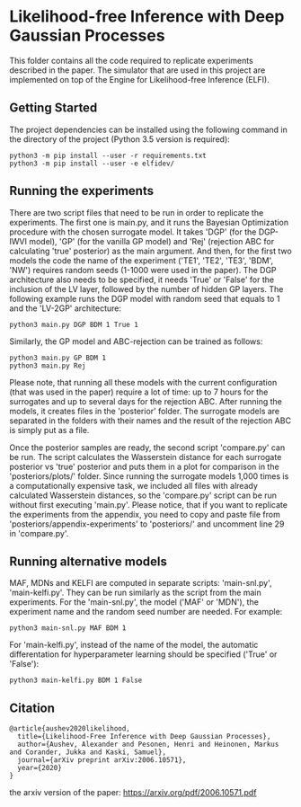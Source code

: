 # Likelihood-free Inference with Deep Gaussian Processes

This folder contains all the code required to replicate experiments described in the paper. The simulator that are used in this project are
implemented on top of the Engine for Likelihood-free Inference (ELFI).

## Getting Started

The project dependencies can be installed using the following command in the directory of the project (Python 3.5 version is required):

```
python3 -m pip install --user -r requirements.txt
python3 -m pip install --user -e elfidev/
```

## Running the experiments

There are two script files that need to be run in order to replicate the experiments. The first one is main.py, and it runs the Bayesian Optimization procedure with the chosen surrogate model. It takes 'DGP' (for the DGP-IWVI model), 'GP' (for the vanilla GP model) and
'Rej' (rejection ABC for calculating 'true' posterior) as the main argument. And then, for the first two models the code the name of the experiment ('TE1', 'TE2', 'TE3', 'BDM', 'NW') requires random seeds (1-1000 were used in the paper). The DGP architecture also needs to be specified, it needs 'True' or 'False' for the inclusion of the LV layer, followed by the number of hidden GP layers. The following example runs the DGP model with random seed that equals to 1 and the 'LV-2GP' architecture:

```
python3 main.py DGP BDM 1 True 1
```

Similarly, the GP model and ABC-rejection can be trained as follows:

```
python3 main.py GP BDM 1
python3 main.py Rej
```

Please note, that running all these models with the current configuration (that was used in the paper) require a lot of time: up to 7 hours for the surrogates and up to several days for the rejection ABC. After running the models, it creates files in the 'posterior' folder. The surrogate models are separated in the folders with their names and the result of the rejection ABC is simply put as a file.

Once the posterior samples are ready, the second script 'compare.py' can be run. The script calculates the Wasserstein distance for each surrogate posterior vs 'true' posterior and puts them in a plot for comparison in the 'posteriors/plots/' folder. Since running the surrogate models 1,000 times is a computationally expensive task, we included all files with already calculated Wasserstein distances, so the 'compare.py' script can be run without first executing 'main.py'. Please notice, that if you want to replicate the experiments from the appendix, you need to copy and paste file from 'posteriors/appendix-experiments' to 'posteriors/' and uncomment line 29 in 'compare.py'.

## Running alternative models

MAF, MDNs and KELFI are computed in separate scripts: 'main-snl.py', 'main-kelfi.py'. They can be run similarly as the script from the main experiments. For the 'main-snl.py', the model ('MAF' or 'MDN'), the experiment name and the random seed number are needed. For example:

```
python3 main-snl.py MAF BDM 1
```

For 'main-kelfi.py', instead of the name of the model, the automatic differentation for hyperparameter learning should be specified ('True' or 'False'):

```
python3 main-kelfi.py BDM 1 False
```

## Citation

```
@article{aushev2020likelihood,
  title={Likelihood-Free Inference with Deep Gaussian Processes},
  author={Aushev, Alexander and Pesonen, Henri and Heinonen, Markus and Corander, Jukka and Kaski, Samuel},
  journal={arXiv preprint arXiv:2006.10571},
  year={2020}
}
```

the arxiv version of the paper: https://arxiv.org/pdf/2006.10571.pdf 
